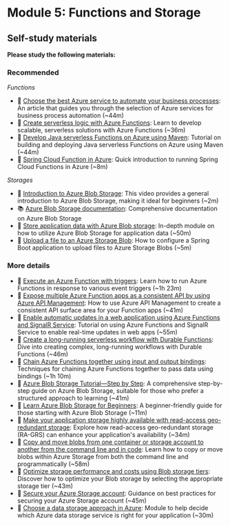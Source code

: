 # Module 5: Functions and Storage

## Self-study materials

**Please study the following materials:**

### Recommended

*Functions*
- 📄 [Choose the best Azure service to automate your business processes](https://learn.microsoft.com/en-us/training/modules/choose-azure-service-to-integrate-and-automate-business-processes/): An article that guides you through the selection of Azure services for business process automation (~44m)
- 📄 [Create serverless logic with Azure Functions](https://learn.microsoft.com/en-us/training/modules/create-serverless-logic-with-azure-functions/): Learn to develop scalable, serverless solutions with Azure Functions (~36m)
- 📄 [Develop Java serverless Functions on Azure using Maven](https://learn.microsoft.com/en-us/training/modules/develop-azure-functions-app-with-maven-plugin/): Tutorial on building and deploying Java serverless Functions on Azure using Maven (~44m)
- 📄 [Spring Cloud Function in Azure](https://learn.microsoft.com/en-us/azure/developer/java/spring-framework/getting-started-with-spring-cloud-function-in-azure): Quick introduction to running Spring Cloud Functions in Azure (~8m)

*Storages*
- 🎥 [Introduction to Azure Blob Storage](https://www.youtube.com/watch?v=fQwxPqYIUfI): This video provides a general introduction to Azure Blob Storage, making it ideal for beginners (~2m)
- 📚 [Azure Blob Storage documentation](https://learn.microsoft.com/en-us/azure/storage/blobs/): Comprehensive documentation on Azure Blob Storage
- 📄 [Store application data with Azure Blob storage](https://learn.microsoft.com/en-us/training/modules/store-app-data-with-azure-blob-storage/): In-depth module on how to utilize Azure Blob Storage for application data (~50m)
- 📄 [Upload a file to an Azure Storage Blob](https://learn.microsoft.com/en-us/azure/developer/java/spring-framework/configure-spring-boot-starter-java-app-with-azure-storage): How to configure a Spring Boot application to upload files to Azure Storage Blobs (~5m)

### More details
- 📄 [Execute an Azure Function with triggers](https://docs.microsoft.com/en-us/learn/modules/execute-azure-function-with-triggers/): Learn how to run Azure Functions in response to various event triggers (~1h 23m)
- 📄 [Expose multiple Azure Function apps as a consistent API by using Azure API Management](https://docs.microsoft.com/en-us/learn/modules/build-serverless-api-with-functions-api-management/): How to use Azure API Management to create a consistent API surface area for your Function apps (~41m)
- 📄 [Enable automatic updates in a web application using Azure Functions and SignalR Service](https://docs.microsoft.com/en-us/learn/modules/automatic-update-of-a-webapp-using-azure-functions-and-signalr/): Tutorial on using Azure Functions and SignalR Service to enable real-time updates in web apps (~55m)
- 📄 [Create a long-running serverless workflow with Durable Functions](https://docs.microsoft.com/en-us/learn/modules/create-long-running-serverless-workflow-with-durable-functions/): Dive into creating complex, long-running workflows with Durable Functions (~46m)
- 📄 [Chain Azure Functions together using input and output bindings](https://docs.microsoft.com/en-us/learn/modules/chain-azure-functions-data-using-bindings/): Techniques for chaining Azure Functions together to pass data using bindings (~1h 10m)
- 🎥 [Azure Blob Storage Tutorial—Step by Step](https://www.youtube.com/watch?v=dgGV2HlVE9E): A comprehensive step-by-step guide on Azure Blob Storage, suitable for those who prefer a structured approach to learning (~41m)
- 🎥 [Learn Azure Blob Storage for Beginners](https://www.youtube.com/watch?v=S5nqaQRHXrE): A beginner-friendly guide for those starting with Azure Blob Storage (~11m)
- 📄 [Make your application storage highly available with read-access geo-redundant storage](https://docs.microsoft.com/en-us/learn/modules/ha-application-storage-with-grs/): Explore how read-access geo-redundant storage (RA-GRS) can enhance your application's availability (~34m)
- 📄 [Copy and move blobs from one container or storage account to another from the command line and in code](https://docs.microsoft.com/en-us/learn/modules/copy-blobs-from-command-line-and-code/): Learn how to copy or move blobs within Azure Storage from both the command line and programmatically (~58m)
- 📄 [Optimize storage performance and costs using Blob storage tiers](https://docs.microsoft.com/en-us/learn/modules/optimize-archive-costs-blob-storage/): Discover how to optimize your Blob storage by selecting the appropriate storage tier (~43m)
- 📄 [Secure your Azure Storage account](https://docs.microsoft.com/en-us/learn/modules/secure-azure-storage-account/): Guidance on best practices for securing your Azure Storage account (~45m)
- 📄 [Choose a data storage approach in Azure](https://docs.microsoft.com/en-us/learn/modules/choose-storage-approach-in-azure/): Module to help decide which Azure data storage service is right for your application (~30m)
